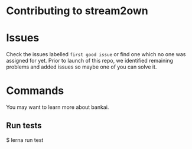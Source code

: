 # Contributing to stream2own

# Issues

Check the issues labelled `first good issue` or find one which no one was assigned for yet.
Prior to launch of this repo, we identified remaining problems and added issues so maybe one of you can solve it.

# Commands

You may want to learn more about bankai.

## Run tests

$ lerna run test
